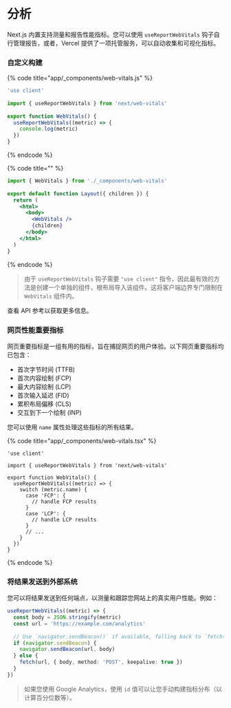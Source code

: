 # 分析

Next.js 内置支持测量和报告性能指标。您可以使用 `useReportWebVitals` 钩子自行管理报告，或者，Vercel 提供了一项托管服务，可以自动收集和可视化指标。

### 自定义构建

{% code title="app/_components/web-vitals.js" %}
```jsx
'use client'
 
import { useReportWebVitals } from 'next/web-vitals'
 
export function WebVitals() {
  useReportWebVitals((metric) => {
    console.log(metric)
  })
}
```
{% endcode %}

{% code title="" %}
```jsx
import { WebVitals } from './_components/web-vitals'
 
export default function Layout({ children }) {
  return (
    <html>
      <body>
        <WebVitals />
        {children}
      </body>
    </html>
  )
}
```
{% endcode %}

> 由于 `useReportWebVitals` 钩子需要 `"use client"` 指令，因此最有效的方法是创建一个单独的组件，根布局导入该组件。这将客户端边界专门限制在 `WebVitals` 组件内。

查看 API 参考以获取更多信息。

### 网页性能重要指标

网页重要指标是一组有用的指标，旨在捕捉网页的用户体验。以下网页重要指标均已包含：

* 首次字节时间 (TTFB)
* 首次内容绘制 (FCP)
* 最大内容绘制 (LCP)
* 首次输入延迟 (FID)
* 累积布局偏移 (CLS)
* 交互到下一个绘制 (INP)

您可以使用 `name` 属性处理这些指标的所有结果。

{% code title="app/_components/web-vitals.tsx" %}
```tsx
'use client'
 
import { useReportWebVitals } from 'next/web-vitals'
 
export function WebVitals() {
  useReportWebVitals((metric) => {
    switch (metric.name) {
      case 'FCP': {
        // handle FCP results
      }
      case 'LCP': {
        // handle LCP results
      }
      // ...
    }
  })
}
```
{% endcode %}

### 将结果发送到外部系统

您可以将结果发送到任何端点，以测量和跟踪您网站上的真实用户性能。例如：

```typescript
useReportWebVitals((metric) => {
  const body = JSON.stringify(metric)
  const url = 'https://example.com/analytics'
 
  // Use `navigator.sendBeacon()` if available, falling back to `fetch()`.
  if (navigator.sendBeacon) {
    navigator.sendBeacon(url, body)
  } else {
    fetch(url, { body, method: 'POST', keepalive: true })
  }
})
```

> 如果您使用 Google Analytics，使用 `id` 值可以让您手动构建指标分布（以计算百分位数等）。

